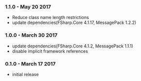 ### 1.1.0 - May 20 2017
* Reduce class name length restrictions
* update dependencies(FSharp.Core 4.1.17, MessagePack 1.2.2)

### 1.0.0 - March 30 2017
* update dependencies(FSharp.Core 4.1.2, MessagePack 1.1.1)
* disable implicit framework references

### 0.1.0 - March 17 2017
* initial release

